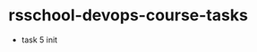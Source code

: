 # rsschool-devops-course-tasks

<!-- - Follow the instructions to install [AWS CLI 2](https://docs.aws.amazon.com/cli/latest/userguide/getting-started-install.html).
- Follow the instructions to install [Terraform 1.6+](https://developer.hashicorp.com/terraform/install?product_intent=terraform).
- Install make (here example for Ubuntu):

```
sudo apt update
sudo apt install make
```

- Create key-pair in your AWS console
- Create and fill in the `.env` file. Use `.env.example` as an example.
- in root directory run commands:

```
make init-core
make apply-core
make init
make apply
```

- After all jobs you can connect via ssh to the bastion-host (you can watch ip address from output):

```
ssh -i <path-to-created-key.pem> ec2-user@<bastion_public_ip>
```

- run command on bastion:

```
export KUBECONFIG=~/.kube/config && kubectl get nodes
```

- After that, you can destroy everything.

```
make destroy
make destroy-core
``` -->

- task 5 init
